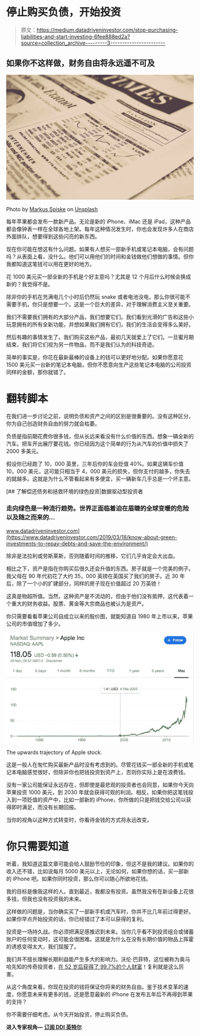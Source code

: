 # 停止购买负债，开始投资

> 原文：<https://medium.datadriveninvestor.com/stop-purchasing-liabilities-and-start-investing-6fee888ed2a?source=collection_archive---------3----------------------->

## 如果你不这样做，财务自由将永远遥不可及

![](img/bd7dad50afa1d0c27b9d04b045f47995.png)

Photo by [Markus Spiske](https://unsplash.com/@markusspiske?utm_source=unsplash&utm_medium=referral&utm_content=creditCopyText) on [Unsplash](https://unsplash.com/s/photos/finance?utm_source=unsplash&utm_medium=referral&utm_content=creditCopyText)

每年苹果都会发布一款新产品。无论是新的 iPhone、iMac 还是 iPad，这种产品都会像钟表一样在全球各地上架。每年这种情况发生时，你也会发现许多人在商店外面排队，想要得到这些闪亮的新东西。

现在你可能在想这有什么问题。如果有人想买一部新手机或笔记本电脑，会有问题吗？从表面上看，没什么。他们可以用他们的时间和金钱做他们想做的事情。但你我都知道这笔钱可以用在更好的地方。

花 1000 美元买一部全新的手机是个好主意吗？尤其是 12 个月后什么时候会换成新的？我觉得不是。

除非你的手机在充满电几个小时后仍然玩 snake 或者电池没电，那么你很可能不需要手机，你只是想要一个。这是一个巨大的差异，对于理解消费主义至关重要。

我们不需要我们拥有的大部分产品，我们想要它们。我们看到光滑的广告和这些小玩意拥有的所有全新功能，并想如果我们拥有它们，我们的生活会变得多么美好。

然后有趣的事情发生了。我们购买这些产品，最初几天就爱上了它们。一旦蜜月期结束，我们将它们视为另一件物品，而不是我们认为的科技奇迹。

简单的事实是，你花在最新最棒的设备上的钱可以更好地分配。如果你愿意花 1500 美元买一台新的笔记本电脑，但你不愿意向生产这些笔记本电脑的公司投资同样的金额，那你就错了。

# 翻转脚本

在我们进一步讨论之前，说明负债和资产之间的区别是很重要的。没有这种区分，你为自己创造财务自由的努力就会枯萎。

负债是指前期花费你很多钱，但从长远来看没有什么价值的东西。想象一辆全新的汽车。把车开出展厅要花钱。你已经因为这个简单的行为从汽车的价值中损失了 2000 多美元。

假设你已经跑了 10，000 英里，三年后你的车会贬值 40%。如果这辆车价值 10，000 美元，这可能只相当于 4，000 美元的损失，但你支付的越多，你失去的就越多。这就是为什么不管看起来有多便宜，买一辆新车几乎总是一个坏主意。

[](https://www.datadriveninvestor.com/2019/03/18/know-about-green-investments-to-repay-debts-and-save-the-environment/) [## 了解偿还债务和拯救环境的绿色投资|数据驱动型投资者

### 走向绿色是一种流行趋势。世界正面临着迫在眉睫的全球变暖的危险以及随之而来的…

www.datadriveninvestor.com](https://www.datadriveninvestor.com/2019/03/18/know-about-green-investments-to-repay-debts-and-save-the-environment/) 

除非是法拉利或劳斯莱斯，否则随着时间的推移，它们几乎肯定会大出血。

相比之下，资产是指在你购买后很久还会升值的东西。房子就是一个完美的例子。我父母在 90 年代初花了大约 35，000 英镑在英国买了我们的房子。近 30 年后，除了一个小的扩建部分，同样的房子现在价值超过 20 万英镑！

这真是物超所值。当然，这种资产是不流动的，但由于他们没有抵押，这代表着一个重大的财务收益。股票、黄金等大宗商品也被认为是资产。

你只需要看看苹果公司自成立以来的股价图，就能知道自 1980 年上市以来，苹果公司的市值增加了多少。

![](img/791e56bda6c5ff85da422a3ff1777f2a.png)

The upwards trajectory of Apple stock.

这是一般人在匆忙购买最新产品时没有考虑到的。尽管花钱买一部全新的手机或笔记本电脑感觉很好，但除非你也把钱投资到资产上，否则你实际上是在浪费钱。

没有一家公司能保证永远存在，但即使是最悲观的投资者也会同意，如果你今天向苹果投资 1000 美元，到 2030 年就会获得可观的利润。相反，如果你把这笔钱投入到一项贬值的资产中，比如一部新的 iPhone，你所做的只是把钱交给公司以获得即时满足，而没有长期回报。

当你的视角以这种方式转变时，你看待金钱的方式将永远改变。

# 你只需要知道

听着，我知道这篇文章可能会给人鼓励节俭的印象，但这不是我的建议。如果你的收入还不错，比如说每月 5000 美元以上，无论如何，如果你想的话，买一部新的 iPhone 吧。如果你同时投资，那么你可以随心所欲地花钱。

我的目标是像我这样的人。直到最近，我都没有投资。虽然我没有在新设备上花很多钱，但我也没有投资我的未来。

这样做的问题是，当你确实买了一部新手机或汽车时，你并不比几年前过得更好。如果你早点开始投资的话，你已经错过了本可以获得的复利。

投资是一场持久战。你必须把满足感推迟到未来。当你几乎看不到投资组合或储蓄账户的任何变动时，这可能会很困难。这就是为什么在没有长期价值的物品上挥霍的诱惑变得太大，我们屈服了。

我们并不擅长理解长期利益能产生多大的影响力。沃伦·巴菲特，这位被称为奥马哈先知的传奇投资者，[在 52 岁后获得了 99.7%的个人财富](https://medium.com/the-10x-entrepreneur/warren-buffett-has-made-99-7-of-his-money-after-the-age-of-52-71e2ce04c347)！复利就是这么厉害。

从这个角度来看，你现在投资的钱将保证你将来的财务自由。鉴于技术变革的速度，你愿意未来有更多的钱，还是愿意最新的 iPhone 在发布五年后不再得到苹果的支持？

你不需要仔细考虑。从今天开始投资，停止购买负债。

**进入专家视角—** [**订阅 DDI 英特尔**](https://datadriveninvestor.com/ddi-intel)